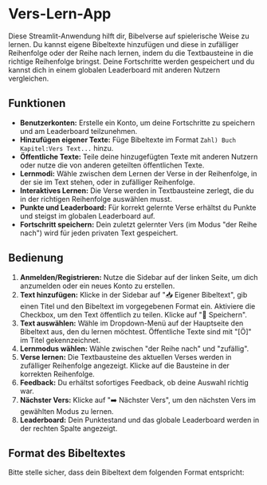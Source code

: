 # Vers-Lern-App

Diese Streamlit-Anwendung hilft dir, Bibelverse auf spielerische Weise zu lernen. Du kannst eigene Bibeltexte hinzufügen und diese in zufälliger Reihenfolge oder der Reihe nach lernen, indem du die Textbausteine in die richtige Reihenfolge bringst. Deine Fortschritte werden gespeichert und du kannst dich in einem globalen Leaderboard mit anderen Nutzern vergleichen.

## Funktionen

- **Benutzerkonten:** Erstelle ein Konto, um deine Fortschritte zu speichern und am Leaderboard teilzunehmen.
- **Hinzufügen eigener Texte:** Füge Bibeltexte im Format `Zahl) Buch Kapitel:Vers Text...` hinzu.
- **Öffentliche Texte:** Teile deine hinzugefügten Texte mit anderen Nutzern oder nutze die von anderen geteilten öffentlichen Texte.
- **Lernmodi:** Wähle zwischen dem Lernen der Verse in der Reihenfolge, in der sie im Text stehen, oder in zufälliger Reihenfolge.
- **Interaktives Lernen:** Die Verse werden in Textbausteine zerlegt, die du in der richtigen Reihenfolge auswählen musst.
- **Punkte und Leaderboard:** Für korrekt gelernte Verse erhältst du Punkte und steigst im globalen Leaderboard auf.
- **Fortschritt speichern:** Dein zuletzt gelernter Vers (im Modus "der Reihe nach") wird für jeden privaten Text gespeichert.

## Bedienung

1.  **Anmelden/Registrieren:** Nutze die Sidebar auf der linken Seite, um dich anzumelden oder ein neues Konto zu erstellen.
2.  **Text hinzufügen:** Klicke in der Sidebar auf "📥 Eigener Bibeltext", gib einen Titel und den Bibeltext im vorgegebenen Format ein. Aktiviere die Checkbox, um den Text öffentlich zu teilen. Klicke auf "📌 Speichern".
3.  **Text auswählen:** Wähle im Dropdown-Menü auf der Hauptseite den Bibeltext aus, den du lernen möchtest. Öffentliche Texte sind mit "[Ö]" im Titel gekennzeichnet.
4.  **Lernmodus wählen:** Wähle zwischen "der Reihe nach" und "zufällig".
5.  **Verse lernen:** Die Textbausteine des aktuellen Verses werden in zufälliger Reihenfolge angezeigt. Klicke auf die Bausteine in der korrekten Reihenfolge.
6.  **Feedback:** Du erhältst sofortiges Feedback, ob deine Auswahl richtig war.
7.  **Nächster Vers:** Klicke auf "➡️ Nächster Vers", um den nächsten Vers im gewählten Modus zu lernen.
8.  **Leaderboard:** Dein Punktestand und das globale Leaderboard werden in der rechten Spalte angezeigt.

## Format des Bibeltextes

Bitte stelle sicher, dass dein Bibeltext dem folgenden Format entspricht: